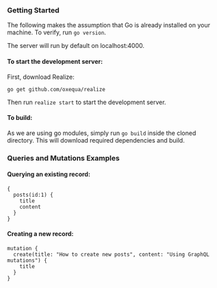 ### Getting Started

The following makes the assumption that Go is already installed on your machine. To verify, run `go version`.

The server will run by default on localhost:4000.

#### To start the development server:

First, download Realize:

`go get github.com/oxequa/realize`

Then run `realize start` to start the development server.


#### To build:

As we are using go modules, simply run `go build` inside the cloned directory. This will download required dependencies and build.

### Queries and Mutations Examples

#### Querying an existing record:
```
{
  posts(id:1) {
    title
    content
  }
}
```

#### Creating a new record:
```
mutation {
  create(title: "How to create new posts", content: "Using GraphQL mutations") {
    title
  }
}
```